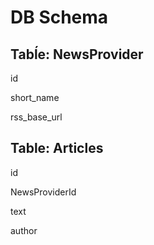 # DB Schema

## Tabĺe: NewsProvider
id

short_name

rss_base_url

## Table: Articles
id

NewsProviderId

text

author
